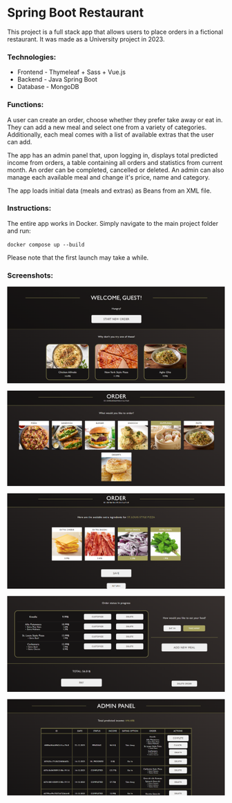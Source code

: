 # Spring Boot Restaurant

This project is a full stack app that allows users to place orders in a fictional restaurant. It was made as a University project in 2023.

### Technologies:

* Frontend - Thymeleaf + Sass + Vue.js
* Backend - Java Spring Boot
* Database - MongoDB

### Functions:

A user can create an order, choose whether they prefer take away or eat in. They can add a new meal and select one from a variety of categories. Additionally, each meal comes with a list of available extras that the user can add.

The app has an admin panel that, upon logging in, displays total predicted income from orders, a table containing all orders and statistics from current month. An order can be completed, cancelled or deleted. An admin can also manage each available meal and change it's price, name and category.

The app loads initial data (meals and extras) as Beans from an XML file.

### Instructions:

The entire app works in Docker. Simply navigate to the main project folder and run:

`docker compose up --build`

Please note that the first launch may take a while.

### Screenshots:

![home page](https://github.com/oworob/ug-restaurant-springboot/blob/main/screenshots/home.png)

![meals](https://github.com/oworob/ug-restaurant-springboot/blob/main/screenshots/meals.png)

![extras](https://github.com/oworob/ug-restaurant-springboot/blob/main/screenshots/extras.png)

![order](https://github.com/oworob/ug-restaurant-springboot/blob/main/screenshots/order.png)

![admin](https://github.com/oworob/ug-restaurant-springboot/blob/main/screenshots/admin.png)
